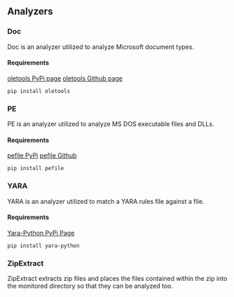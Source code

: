 ## Analyzers

### Doc

Doc is an analyzer utilized to analyze Microsoft document types. 

#### Requirements

[oletools PyPi page](https://pypi.python.org/pypi/oletools/0.47)
[oletools Github page](https://github.com/decalage2/oletools)

```
pip install oletools
```

### PE

PE is an analyzer utilized to analyze MS DOS executable files and DLLs.

#### Requirements 

[pefile PyPi](https://pypi.python.org/pypi/pefile/2016.3.28)
[pefile Github](https://github.com/erocarrera/pefile)

```
pip install pefile
```

### YARA

YARA is an analyzer utilized to match a YARA rules file against a file.

#### Requirements

[Yara-Python PyPi Page](https://pypi.python.org/pypi/yara-python)

```
pip install yara-python
```

### ZipExtract

ZipExtract extracts zip files and places the files contained within the zip into the monitored directory so that they can be analyzed too.
